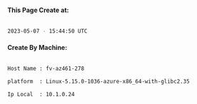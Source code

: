 
   
#### This Page Create at:

```bash

2023-05-07 - 15:44:50 UTC

```

#### Create By Machine:

```bash

Host Name : fv-az461-278

platform  : Linux-5.15.0-1036-azure-x86_64-with-glibc2.35

Ip Local  : 10.1.0.24

```

